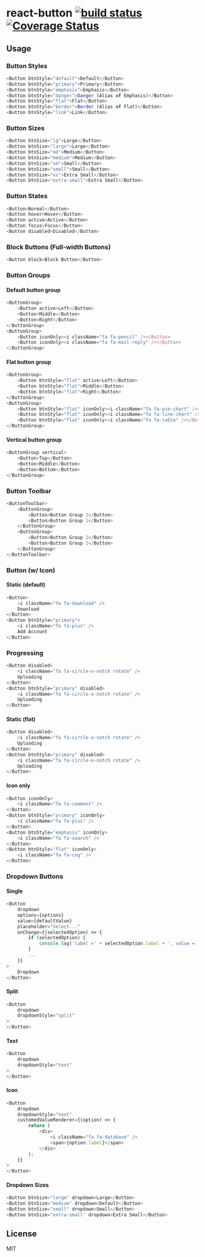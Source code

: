 # react-button [![build status](https://travis-ci.org/trendmicro-frontend/react-button.svg?branch=master)](https://travis-ci.org/trendmicro-frontend/react-button) [![Coverage Status](https://coveralls.io/repos/github/trendmicro-frontend/react-button/badge.svg?branch=master)](https://coveralls.io/github/trendmicro-frontend/react-button?branch=master)

## Usage

### Button Styles

```js
<Button btnStyle="default">Default</Button>
<Button btnStyle="primary">Primary</Button>
<Button btnStyle="emphasis">Emphasis</Button>
<Button btnStyle="danger">Danger (Alias of Emphasis)</Button>
<Button btnStyle="flat">Flat</Button>
<Button btnStyle="border">Border (Alias of Flat)</Button>
<Button btnStyle="link">Link</Button>
```

### Button Sizes

```js
<Button btnSize="lg">Large</Button>
<Button btnSize="large">Large</Button>
<Button btnSize="md">Medium</Button>
<Button btnSize="medium">Medium</Button>
<Button btnSize="sm">Small</Button>
<Button btnSize="small">Small</Button>
<Button btnSize="xs">Extra Small</Button>
<Button btnSize="extra-small">Extra Small</Button>
```

### Button States

```js
<Button>Normal</Button>
<Button hover>Hover</Button>
<Button active>Active</Button>
<Button focus>Focus</Button>
<Button disabled>Disabled</Button>
```

### Block Buttons (Full-width Buttons)

```js
<Button block>Block Button</Button>
```

### Button Groups

#### Default button group

```js
<ButtonGroup>
    <Button active>Left</Button>
    <Button>Middle</Button>
    <Button>Right</Button>
</ButtonGroup>
<ButtonGroup>
    <Button iconOnly><i className="fa fa-pencil" /></Button>
    <Button iconOnly><i className="fa fa-mail-reply" /></Button>
</ButtonGroup>
```

#### Flat button group

```js
<ButtonGroup>
    <Button btnStyle="flat" active>Left</Button>
    <Button btnStyle="flat">Middle</Button>
    <Button btnStyle="flat">Right</Button>
</ButtonGroup>
<ButtonGroup>
    <Button btnStyle="flat" iconOnly><i className="fa fa-pie-chart" /></Button>
    <Button btnStyle="flat" iconOnly><i className="fa fa-line-chart" /></Button>
    <Button btnStyle="flat" iconOnly><i className="fa fa-table" /></Button>
</ButtonGroup>
```

#### Vertical button group

```js
<ButtonGroup vertical>
    <Button>Top</Button>
    <Button>Middle</Button>
    <Button>Bottom</Button>
</ButtonGroup>
```

### Button Toolbar

```js
<ButtonToolbar>
    <ButtonGroup>
        <Button>Button Group 1</Button>
        <Button>Button Group 1</Button>
    </ButtonGroup>
    <ButtonGroup>
        <Button>Button Group 2</Button>
        <Button>Button Group 2</Button>
    </ButtonGroup>
</ButtonToolbar>
```

### Button (w/ Icon)

#### Static (default)

```js
<Button>
    <i className="fa fa-download" />
    Download
</Button>
<Button btnStyle="primary">
    <i className="fa fa-plus" />
    Add Account
</Button>
```

### Progressing

```js
<Button disabled>
    <i className="fa fa-circle-o-notch rotate" />
    Uploading
</Button>
<Button btnStyle="primary" disabled>
    <i className="fa fa-circle-o-notch rotate" />
    Uploading
</Button>
```

#### Static (flat)

```js
<Button disabled>
    <i className="fa fa-circle-o-notch rotate" />
    Uploading
</Button>
<Button btnStyle="primary" disabled>
    <i className="fa fa-circle-o-notch rotate" />
    Uploading
</Button>
```

#### Icon only

```js
<Button iconOnly>
    <i className="fa fa-comment" />
</Button>
<Button btnStyle="primary" iconOnly>
    <i className="fa fa-plus" />
</Button>
<Button btnStyle="emphasis" iconOnly>
    <i className="fa fa-search" />
</Button>
<Button btnStyle="flat" iconOnly>
    <i className="fa fa-cog" />
</Button>
```

### Dropdown Buttons

#### Single

```js
<Button
    dropdown
    options={options}
    value={defaultValue}
    placeholder="Select..."
    onChange={(selectedOption) => {
        if (selectedOption) {
            console.log('label =' + selectedOption.label + ', value = ' + selectedOption.value};
        }
        ...
    }}
>
    Dropdown
</Button>
```

#### Split

```js
<Button
    dropdown
    dropdownStyle="split"
>
</Button>
```

#### Text

```js
<Button
    dropdown
    dropdownStyle="text"
>
</Button>
```

#### Icon

```js
<Button
    dropdown
    dropdownStyle="text"
    customedValueRenderer={(option) => {
        return (
            <div>
                <i className="fa fa-database" />
                <span>{option.label}</span>
            </div>
        );
    }}
>
</Button>
```

#### Dropdown Sizes

```js
<Button btnSize="large" dropdown>Large</Button>
<Button btnSize="medium" dropdown>Default</Button>
<Button btnSize="small" dropdown>Small</Button>
<Button btnSize="extra-small" dropdown>Extra Small</Button>
```

## License

MIT
